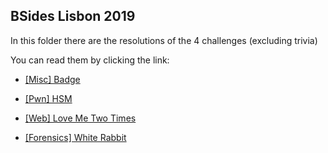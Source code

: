 ## BSides Lisbon 2019

In this folder there are the resolutions of the 4 challenges (excluding trivia)

You can read them by clicking the link:

- [[Misc] Badge](Badge.md)

- [[Pwn] HSM](HSM.md)

- [[Web] Love Me Two Times](Love%20Me%20Two%20Times.md)

- [[Forensics] White Rabbit](White%20Rabbit.md)